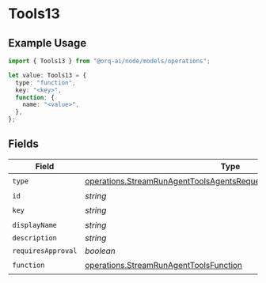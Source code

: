 # Tools13

## Example Usage

```typescript
import { Tools13 } from "@orq-ai/node/models/operations";

let value: Tools13 = {
  type: "function",
  key: "<key>",
  function: {
    name: "<value>",
  },
};
```

## Fields

| Field                                                                                                                                                        | Type                                                                                                                                                         | Required                                                                                                                                                     | Description                                                                                                                                                  |
| ------------------------------------------------------------------------------------------------------------------------------------------------------------ | ------------------------------------------------------------------------------------------------------------------------------------------------------------ | ------------------------------------------------------------------------------------------------------------------------------------------------------------ | ------------------------------------------------------------------------------------------------------------------------------------------------------------ |
| `type`                                                                                                                                                       | [operations.StreamRunAgentToolsAgentsRequestRequestBodySettings13Type](../../models/operations/streamrunagenttoolsagentsrequestrequestbodysettings13type.md) | :heavy_check_mark:                                                                                                                                           | N/A                                                                                                                                                          |
| `id`                                                                                                                                                         | *string*                                                                                                                                                     | :heavy_minus_sign:                                                                                                                                           | N/A                                                                                                                                                          |
| `key`                                                                                                                                                        | *string*                                                                                                                                                     | :heavy_check_mark:                                                                                                                                           | N/A                                                                                                                                                          |
| `displayName`                                                                                                                                                | *string*                                                                                                                                                     | :heavy_minus_sign:                                                                                                                                           | N/A                                                                                                                                                          |
| `description`                                                                                                                                                | *string*                                                                                                                                                     | :heavy_minus_sign:                                                                                                                                           | N/A                                                                                                                                                          |
| `requiresApproval`                                                                                                                                           | *boolean*                                                                                                                                                    | :heavy_minus_sign:                                                                                                                                           | N/A                                                                                                                                                          |
| `function`                                                                                                                                                   | [operations.StreamRunAgentToolsFunction](../../models/operations/streamrunagenttoolsfunction.md)                                                             | :heavy_check_mark:                                                                                                                                           | N/A                                                                                                                                                          |